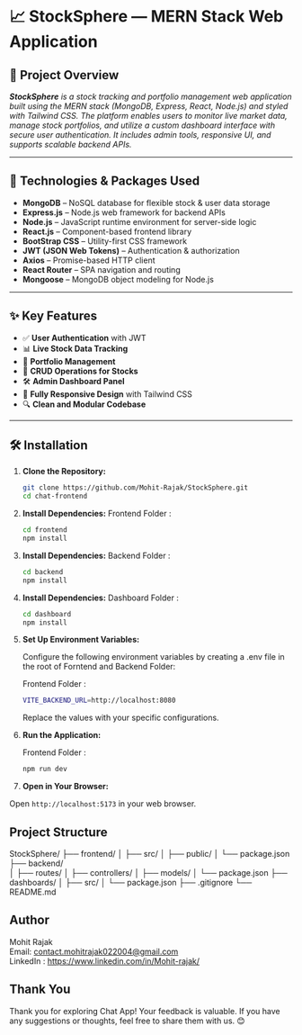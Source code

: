# 📈 StockSphere — MERN Stack Web Application

## 🧩 Project Overview

_**StockSphere** is a stock tracking and portfolio management web application built using the MERN stack (MongoDB, Express, React, Node.js) and styled with Tailwind CSS. The platform enables users to monitor live market data, manage stock portfolios, and utilize a custom dashboard interface with secure user authentication. It includes admin tools, responsive UI, and supports scalable backend APIs._

---

## 🚀 Technologies & Packages Used

- **MongoDB** – NoSQL database for flexible stock & user data storage  
- **Express.js** – Node.js web framework for backend APIs  
- **Node.js** – JavaScript runtime environment for server-side logic  
- **React.js** – Component-based frontend library  
- **BootStrap CSS** – Utility-first CSS framework  
- **JWT (JSON Web Tokens)** – Authentication & authorization  
- **Axios** – Promise-based HTTP client  
- **React Router** – SPA navigation and routing  
- **Mongoose** – MongoDB object modeling for Node.js

---

## ✨ Key Features

- ✅ **User Authentication** with JWT  
- 📊 **Live Stock Data Tracking**  
- 💼 **Portfolio Management**  
- 🧾 **CRUD Operations for Stocks**  
- 🛠️ **Admin Dashboard Panel**  
- 📱 **Fully Responsive Design** with Tailwind CSS  
- 🔍 **Clean and Modular Codebase**

---

## 🛠️ Installation

1.  **Clone the Repository:**

    ```bash
    git clone https://github.com/Mohit-Rajak/StockSphere.git
    cd chat-frontend
    ```

2.  **Install Dependencies:**
    Frontend Folder :

    ```bash
    cd frontend
    npm install
    ```

    
3.  **Install Dependencies:**
    Backend Folder :

    ```bash
    cd backend
    npm install
    ```

    
4.  **Install Dependencies:**
    Dashboard Folder :

    ```bash
    cd dashboard
    npm install
    ```


5.  **Set Up Environment Variables:**

    Configure the following environment variables by creating a .env file in the root of Forntend and Backend Folder:

    Frontend Folder :

    ```bash
    VITE_BACKEND_URL=http://localhost:8080
    ```



    Replace the values with your specific configurations.

4.  **Run the Application:**

    Frontend Folder :

    ```bash
    npm run dev
    ```


5.  **Open in Your Browser:**

Open `http://localhost:5173` in your web browser.

## Project Structure

 StockSphere/
├── frontend/
│   ├── src/
│   ├── public/
│   └── package.json
├── backend/   
│   ├── routes/
│   ├── controllers/
│   ├── models/
│   └── package.json
├── dashboards/
│   ├── src/
│   └── package.json
├── .gitignore
└── README.md


## Author

Mohit Rajak \
Email: contact.mohitrajak022004@gmail.com \
LinkedIn : https://www.linkedin.com/in/Mohit-rajak/


## Thank You

Thank you for exploring Chat App! Your feedback is valuable. If you have any suggestions or thoughts, feel free to share them with us. 😊
